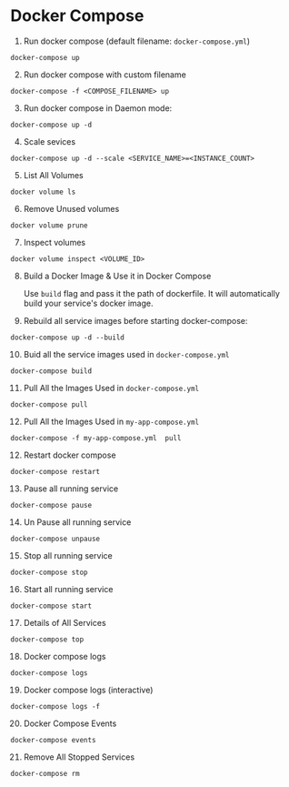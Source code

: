 # Docker Compose

1. Run docker compose (default filename: `docker-compose.yml`)

```
docker-compose up
```

2. Run docker compose with custom filename

```
docker-compose -f <COMPOSE_FILENAME> up
```

3. Run docker compose in Daemon mode:

```
docker-compose up -d
```

4. Scale sevices

```
docker-compose up -d --scale <SERVICE_NAME>=<INSTANCE_COUNT>
```

5. List All Volumes

```
docker volume ls
```

6. Remove Unused volumes

```
docker volume prune
```

7. Inspect volumes

```
docker volume inspect <VOLUME_ID>
```

8. Build a Docker Image & Use it in Docker Compose

    Use `build` flag and pass it the path of dockerfile. It will automatically build your service's docker image.

9. Rebuild all service images before starting docker-compose:

```
docker-compose up -d --build
```

10. Buid all the service images used in `docker-compose.yml`


```
docker-compose build
```

11. Pull All the Images Used in `docker-compose.yml`

```
docker-compose pull
```

12. Pull All the Images Used in `my-app-compose.yml`

```
docker-compose -f my-app-compose.yml  pull
```

12. Restart docker compose

```
docker-compose restart
```

13. Pause all running service

```
docker-compose pause
```

14. Un Pause all running service

```
docker-compose unpause
```

15. Stop all running service

```
docker-compose stop
```

16. Start all running service

```
docker-compose start
```

17. Details of All Services

```
docker-compose top
```

18. Docker compose logs

```
docker-compose logs
```

19. Docker compose logs (interactive)

```
docker-compose logs -f
```

20. Docker Compose Events

```
docker-compose events
```

21. Remove All Stopped Services

```
docker-compose rm
```